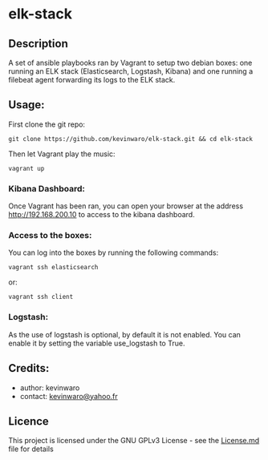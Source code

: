 # elk-stack

## Description

A set of ansible playbooks ran by Vagrant to setup two debian boxes: one running an ELK stack (Elasticsearch, Logstash, Kibana)
and one running a filebeat agent forwarding its logs to the ELK stack.

## Usage:

First clone the git repo:

    git clone https://github.com/kevinwaro/elk-stack.git && cd elk-stack

Then let Vagrant play the music:

    vagrant up

### Kibana Dashboard:

Once Vagrant has been ran, you can open your browser at the address http://192.168.200.10 to access to the kibana dashboard.

### Access to the boxes:

You can log into the boxes by running the following commands:

    vagrant ssh elasticsearch

or:

    vagrant ssh client

### Logstash:

As the use of logstash is optional, by default it is not enabled. You can enable it by setting the variable use_logstash to True.

## Credits:

* author: kevinwaro
* contact: kevinwaro@yahoo.fr

## Licence

This project is licensed under the GNU GPLv3 License - see the [License.md](License.md) file for details
